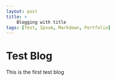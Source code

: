 ```yaml
---
layout: post
title: >
    Blogging with title 
tags: [Test, Ipsum, Markdown, Portfolio]
---
```


# Test Blog

This is the first test blog


